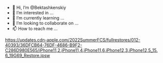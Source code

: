 - 👋 Hi, I’m @Bektashkenskiy
- 👀 I’m interested in ...
- 🌱 I’m currently learning ...
- 💞️ I’m looking to collaborate on ...
- 📫 How to reach me ...

<!---
Bektashkenskiy/Bektashkenskiy is a ✨ special ✨ repository because its `README.md` (this file) appears on your GitHub profile.
You can click the Preview link to take a look at your changes.
--->
https://updates.cdn-apple.com/2022SummerFCS/fullrestores/012-40393/36DFCB64-76DF-4686-B9F2-C286D980E565/iPhone11,2,iPhone11,4,iPhone11,6,iPhone12,3,iPhone12,5_15.6_19G69_Restore.ipsw
